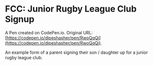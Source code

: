 # FCC: Junior Rugby League Club Signup

A Pen created on CodePen.io. Original URL: [https://codepen.io/dipeshasher/pen/RwoQqQj](https://codepen.io/dipeshasher/pen/RwoQqQj).

An example form of a parent signing their son / daughter up for a junior rugby league club.
